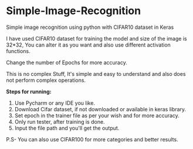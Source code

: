 # Simple-Image-Recognition
Simple image recognition using python with CIFAR10 dataset in Keras


I have used CIFAR10 dataset for training the model and size of the image is 32*32, You can alter it as you want and also use different activation functions.

Change the number of Epochs for more accuracy. 

This is no complex Stuff, It's simple and easy to understand and also does not perform complex operations.


**Steps for running:**

1. Use Pycharm or any IDE you like.
2. Download Cifar dataset, if not downloaded or available in keras library.
3. Set epoch in the trainer file as per your wish and for more accuracy.
4. Only run tester, after training is done. 
5. Input the file path and you'll get the output.


P.S- You can also use CIFAR100 for more categories and better results.
